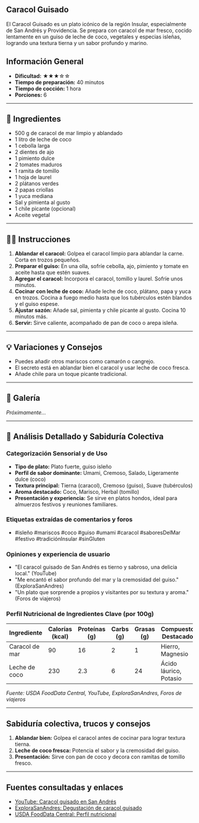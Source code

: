 ## Caracol Guisado

El Caracol Guisado es un plato icónico de la región Insular, especialmente de San Andrés y Providencia. Se prepara con caracol de mar fresco, cocido lentamente en un guiso de leche de coco, vegetales y especias isleñas, logrando una textura tierna y un sabor profundo y marino.

## Información General

* **Dificultad:** ★★★☆☆
* **Tiempo de preparación:** 40 minutos
* **Tiempo de cocción:** 1 hora
* **Porciones:** 6

---

## 📝 Ingredientes

- 500 g de caracol de mar limpio y ablandado
- 1 litro de leche de coco
- 1 cebolla larga
- 2 dientes de ajo
- 1 pimiento dulce
- 2 tomates maduros
- 1 ramita de tomillo
- 1 hoja de laurel
- 2 plátanos verdes
- 2 papas criollas
- 1 yuca mediana
- Sal y pimienta al gusto
- 1 chile picante (opcional)
- Aceite vegetal

---

## 👨‍🍳 Instrucciones

1. **Ablandar el caracol:** Golpea el caracol limpio para ablandar la carne. Corta en trozos pequeños.
2. **Preparar el guiso:** En una olla, sofríe cebolla, ajo, pimiento y tomate en aceite hasta que estén suaves.
3. **Agregar el caracol:** Incorpora el caracol, tomillo y laurel. Sofríe unos minutos.
4. **Cocinar con leche de coco:** Añade leche de coco, plátano, papa y yuca en trozos. Cocina a fuego medio hasta que los tubérculos estén blandos y el guiso espese.
5. **Ajustar sazón:** Añade sal, pimienta y chile picante al gusto. Cocina 10 minutos más.
6. **Servir:** Sirve caliente, acompañado de pan de coco o arepa isleña.

---

## 💡 Variaciones y Consejos

* Puedes añadir otros mariscos como camarón o cangrejo.
* El secreto está en ablandar bien el caracol y usar leche de coco fresca.
* Añade chile para un toque picante tradicional.

---

## 📸 Galería

*Próximamente...*

---

## 🔬 Análisis Detallado y Sabiduría Colectiva

### Categorización Sensorial y de Uso

- **Tipo de plato:** Plato fuerte, guiso isleño
- **Perfil de sabor dominante:** Umami, Cremoso, Salado, Ligeramente dulce (coco)
- **Textura principal:** Tierna (caracol), Cremoso (guiso), Suave (tubérculos)
- **Aroma destacado:** Coco, Marisco, Herbal (tomillo)
- **Presentación y experiencia:** Se sirve en platos hondos, ideal para almuerzos festivos y reuniones familiares.

### Etiquetas extraídas de comentarios y foros

- #isleño #mariscos #coco #guiso #umami #caracol #saboresDelMar #festivo #tradiciónInsular #sinGluten

### Opiniones y experiencia de usuario

- "El caracol guisado de San Andrés es tierno y sabroso, una delicia local." (YouTube)
- "Me encantó el sabor profundo del mar y la cremosidad del guiso." (ExploraSanAndres)
- "Un plato que sorprende a propios y visitantes por su textura y aroma." (Foros de viajeros)

### Perfil Nutricional de Ingredientes Clave (por 100g)

| Ingrediente      | Calorías (kcal) | Proteínas (g) | Carbs (g) | Grasas (g) | Compuestos Destacados |
|------------------|-----------------|--------------|-----------|------------|----------------------|
| Caracol de mar   | 90              | 16           | 2         | 1          | Hierro, Magnesio     |
| Leche de coco    | 230             | 2.3          | 6         | 24         | Ácido láurico, Potasio|

*Fuente: USDA FoodData Central, YouTube, ExploraSanAndres, Foros de viajeros*

---

## Sabiduría colectiva, trucos y consejos

1. **Ablandar bien:** Golpea el caracol antes de cocinar para lograr textura tierna.
2. **Leche de coco fresca:** Potencia el sabor y la cremosidad del guiso.
3. **Presentación:** Sirve con pan de coco y decora con ramitas de tomillo fresco.

---

## Fuentes consultadas y enlaces

- [YouTube: Caracol guisado en San Andrés](https://www.youtube.com/watch?v=XP5f-pgdJP8)
- [ExploraSanAndres: Degustación de caracol guisado](https://explorasanandres.blogspot.com/2016/03/degustacion-de-caracol-guisado-o-frito.html)
- [USDA FoodData Central: Perfil nutricional](https://fdc.nal.usda.gov/)
